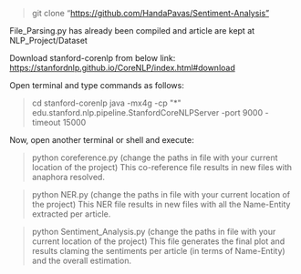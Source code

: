 
> git clone “https://github.com/HandaPavas/Sentiment-Analysis”

File_Parsing.py has already been compiled and article are kept at NLP_Project/Dataset

Download stanford-corenlp from below link:
https://stanfordnlp.github.io/CoreNLP/index.html#download

Open terminal and type commands as follows:
> cd stanford-corenlp
>java -mx4g -cp "*" edu.stanford.nlp.pipeline.StanfordCoreNLPServer -port 9000 -timeout 15000

Now, open another terminal or shell and execute:
> python coreference.py 
(change the paths in file with your current location of the project)
This co-reference file results in new files with anaphora resolved.

> python NER.py 
(change the paths in file with your current location of the project)
This NER file results in new files with all the Name-Entity extracted per article.

> python Sentiment_Analysis.py 
(change the paths in file with your current location of the project)
This file generates the final plot and results claming the sentiments per article (in terms of Name-Entity) and the overall estimation.
